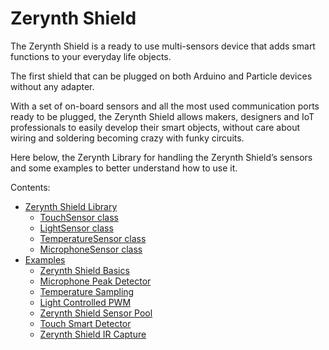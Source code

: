 # Zerynth Shield

The Zerynth Shield is a ready to use multi-sensors device that adds smart functions to your everyday life objects.

The first shield that can be plugged on both Arduino and Particle devices without any adapter.

With a set of on-board sensors and all the most used communication ports ready to be plugged, the Zerynth Shield allows makers, designers and IoT professionals to easily develop their smart objects, without care about wiring and soldering becoming crazy with funky circuits.

Here below, the Zerynth Library for handling the Zerynth Shield’s sensors and some examples to better understand how to use it.

Contents:


* [Zerynth Shield Library](https://docs.zerynth.com/latest/official/lib.zerynth.zerynthshield/docs/official_lib.zerynth.zerynthshield_zerynthshield.html)
    * [TouchSensor class](https://docs.zerynth.com/latest/official/lib.zerynth.zerynthshield/docs/official_lib.zerynth.zerynthshield_zerynthshield.html#touchsensor-class)
    * [LightSensor class](https://docs.zerynth.com/latest/official/lib.zerynth.zerynthshield/docs/official_lib.zerynth.zerynthshield_zerynthshield.html#lightsensor-class)
    * [TemperatureSensor class](https://docs.zerynth.com/latest/official/lib.zerynth.zerynthshield/docs/official_lib.zerynth.zerynthshield_zerynthshield.html#temperaturesensor-class)
    * [MicrophoneSensor class](https://docs.zerynth.com/latest/official/lib.zerynth.zerynthshield/docs/official_lib.zerynth.zerynthshield_zerynthshield.html#microphonesensor-class)
* [Examples](https://docs.zerynth.com/latest/official/lib.zerynth.zerynthshield/examples/examples.html)
    * [Zerynth Shield Basics](https://docs.zerynth.com/latest/official/lib.zerynth.zerynthshield/examples/examples.html#zerynth-shield-basics)
    * [Microphone Peak Detector](https://docs.zerynth.com/latest/official/lib.zerynth.zerynthshield/examples/examples.html#microphone-peak-detector)
    * [Temperature Sampling](https://docs.zerynth.com/latest/official/lib.zerynth.zerynthshield/examples/examples.html#temperature-sampling)
    * [Light Controlled PWM](https://docs.zerynth.com/latest/official/lib.zerynth.zerynthshield/examples/examples.html#light-controlled-pwm)
    * [Zerynth Shield Sensor Pool](https://docs.zerynth.com/latest/official/lib.zerynth.zerynthshield/examples/examples.html#zerynth-shield-sensor-pool)
    * [Touch Smart Detector](https://docs.zerynth.com/latest/official/lib.zerynth.zerynthshield/examples/examples.html#touch-smart-detector)
    * [Zerynth Shield IR Capture](https://docs.zerynth.com/latest/official/lib.zerynth.zerynthshield/examples/examples.html#zerynth-shield-ir-capture)
